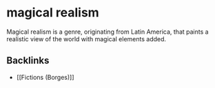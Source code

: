 # magical realism

Magical realism is a genre, originating from Latin America, that paints a realistic view of the world with magical elements added.


<a id="org8803a31"></a>

## Backlinks

-   [[Fictions (Borges)]]
